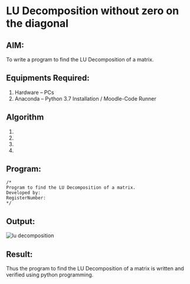 # LU Decomposition without zero on the diagonal

## AIM:
To write a program to find the LU Decomposition of a matrix.

## Equipments Required:
1. Hardware – PCs
2. Anaconda – Python 3.7 Installation / Moodle-Code Runner

## Algorithm
1. 
2. 
3. 
4. 

## Program:
```
/*
Program to find the LU Decomposition of a matrix.
Developed by: 
RegisterNumber: 
*/
```

## Output:
![lu decomposition]()


## Result:
Thus the program to find the LU Decomposition of a matrix is written and verified using python programming.


